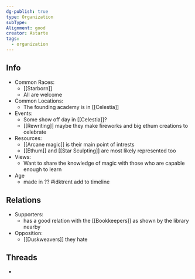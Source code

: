 ```yaml
---
dg-publish: true
type: Organization
subType: 
Alignment: good
creator: Astarte
tags:
  - organization
---
```

## Info
- Common Races:
	- [[Starborn]]
	- All are welcome
- Common Locations:
	- The founding academy is in [[Celestia]]
- Events:
	- Some show off day in [[Celestia]]?
	- [[Rewriting]] maybe they make fireworks and big ethum creations to celebrate 
- Resources:
	- [[Arcane magic]] is their main point of intrests
	- [[Ethum]] and [[Star Sculpting]] are most likely represented too
- Views:
	- Want to share the knowledge of magic with those who are capable enough to learn
- Age
	- made in ?? #idktrent add to timeline
## Relations
- Supporters:
	- has a good relation with the [[Bookkeepers]] as shown by the library nearby
- Opposition:
	- [[Duskweavers]] they hate 
## Threads
- 